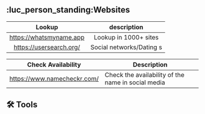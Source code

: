 
## :luc_person_standing:Websites
|       Lookup        |      description      |
|:-----------------------:|:---------------------:|
| https://whatsmyname.app | Lookup in 1000+ sites |
|           https://usersearch.org/              |   Social networks/Dating s                    |

| Check Availability          | Description |
| --------------------------- | ----------- |
| https://www.namecheckr.com/ |    Check the availability of the name in social media         |

## :hammer_and_wrench: Tools





